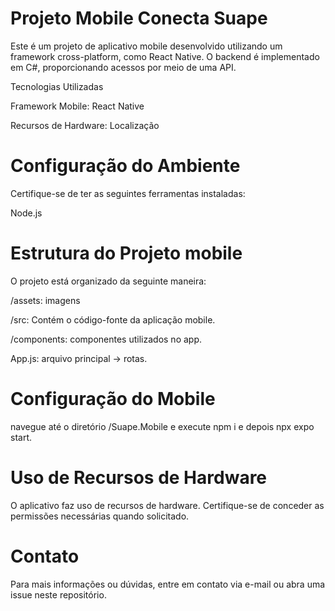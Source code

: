 # Projeto Mobile Conecta Suape
Este é um projeto de aplicativo mobile desenvolvido utilizando um framework cross-platform, como React Native. O backend é implementado em C#, 
proporcionando acessos por meio de uma API.

Tecnologias Utilizadas

Framework Mobile: React Native

Recursos de Hardware: Localização

# Configuração do Ambiente
Certifique-se de ter as seguintes ferramentas instaladas:

Node.js

# Estrutura do Projeto mobile
O projeto está organizado da seguinte maneira:

/assets: imagens

/src: Contém o código-fonte da aplicação mobile.

/components: componentes utilizados no app.

App.js: arquivo principal -> rotas.

# Configuração do Mobile
navegue até o diretório /Suape.Mobile e execute  npm i e depois  npx expo start.

# Uso de Recursos de Hardware
O aplicativo faz uso de recursos de hardware. Certifique-se de conceder as permissões necessárias quando solicitado.

# Contato
Para mais informações ou dúvidas, entre em contato via e-mail ou abra uma issue neste repositório.
